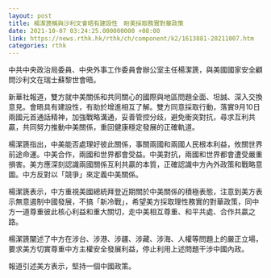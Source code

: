 ```yaml
---
layout: post
title: 楊潔篪稱與沙利文會晤有建設性　盼美採取務實對華政策
date: 2021-10-07 03:24:25.000000000 +08:00
link: https://news.rthk.hk/rthk/ch/component/k2/1613881-20211007.htm
categories: rthk
---
```


中共中央政治局委員、中央外事工作委員會辦公室主任楊潔篪，與美國國家安全顧問沙利文在瑞士蘇黎世會晤。

新華社報道，雙方就中美關係和共同關心的國際與地區問題全面、坦誠、深入交換意見。會晤具有建設性，有助於增進相互了解。雙方同意採取行動，落實9月10日兩國元首通話精神，加強戰略溝通，妥善管控分歧，避免衝突對抗，尋求互利共贏，共同努力推動中美關係，重回健康穩定發展的正確軌道。

楊潔篪指出，中美能否處理好彼此關係，事關兩國和兩國人民根本利益，攸關世界前途命運。中美合作，兩國和世界都會受益。中美對抗，兩國和世界都會遭受嚴重損害。美方應深刻認識兩國關係互利共贏的本質，正確認識中方內外政策和戰略意圖。中方反對以「競爭」來定義中美關係。

楊潔篪表示，中方重視美國總統拜登近期關於中美關係的積極表態，注意到美方表示無意遏制中國發展，不搞「新冷戰」，希望美方採取理性務實的對華政策，同中方一道尊重彼此核心利益和重大關切，走中美相互尊重、和平共處、合作共贏之路。

楊潔篪闡述了中方在涉台、涉港、涉疆、涉藏、涉海、人權等問題上的嚴正立場，要求美方切實尊重中方主權安全發展利益，停止利用上述問題干涉中國內政。

報道引述美方表示，堅持一個中國政策。
